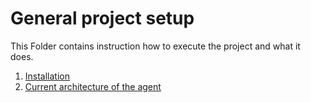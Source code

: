 # General project setup

This Folder contains instruction how to execute the project and what it does.

1. [Installation](./installation.md)
2. [Current architecture of the agent](./architecture.md)
